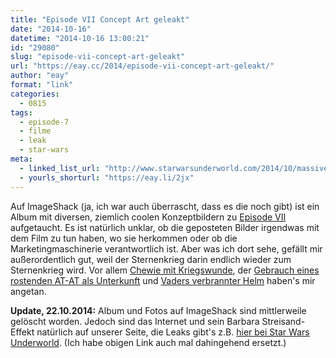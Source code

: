 ```yaml
---
title: "Episode VII Concept Art geleakt"
date: "2014-10-16"
datetime: "2014-10-16 13:00:21"
id: "29080"
slug: "episode-vii-concept-art-geleakt"
url: "https://eay.cc/2014/episode-vii-concept-art-geleakt/"
author: "eay"
format: "link"
categories:
  - 0815
tags:
  - episode-7
  - filme
  - leak
  - star-wars
meta:
  - linked_list_url: "http://www.starwarsunderworld.com/2014/10/massive-amount-of-episode-vii-concept.html"
  - yourls_shorturl: "https://eay.li/2jx"
---
```


Auf ImageShack (ja, ich war auch überrascht, dass es die noch gibt) ist ein Album mit diversen, ziemlich coolen Konzeptbildern zu [Episode VII](//eay.cc/tag/episode-7/) aufgetaucht. Es ist natürlich unklar, ob die geposteten Bilder irgendwas mit dem Film zu tun haben, wo sie herkommen oder ob die Marketingmaschinerie verantwortlich ist. Aber was ich dort sehe, gefällt mir außerordentlich gut, weil der Sternenkrieg darin endlich wieder zum Sternenkrieg wird. Vor allem [Chewie mit Kriegswunde](https://imageshack.com/i/iqVZgCKxj), der [Gebrauch eines rostenden AT-AT als Unterkunft](https://imageshack.com/i/f0QC9mWZj) und [Vaders verbrannter Helm](https://imageshack.com/i/ipezeErIj) haben's mir angetan.

**Update, 22.10.2014:** Album und Fotos auf ImageShack sind mittlerweile gelöscht worden. Jedoch sind das Internet und sein Barbara Streisand-Effekt natürlich auf unserer Seite, die Leaks gibt's z.B. [hier bei Star Wars Underworld](http://www.starwarsunderworld.com/2014/10/massive-amount-of-episode-vii-concept.html). (Ich habe obigen Link auch mal dahingehend ersetzt.)
